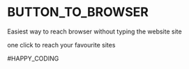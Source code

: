 # BUTTON_TO_BROWSER

Easiest way to reach browser without typing the website site

one click to reach your favourite sites

#HAPPY_CODING
